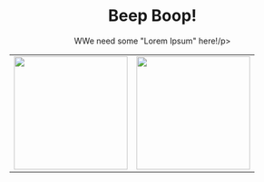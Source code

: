 <h1 align="center">Beep Boop!</h1>

<p align="center">WWe need some "Lorem Ipsum" here!/p>

<table>
 <tr>
    <td>
<img align="center" height="200px" src="https://github-readme-stats.vercel.app/api?username=mcengiz98&show_icons=true&theme=dark&hide=prs"/>
    </td>
    <td>
<img align="center" height="200px" src="https://github-readme-stats.vercel.app/api/top-langs/?username=mcengiz98&theme=dark&langs_count=100&layout=compact"/>
    </td>
 </tr>
</table>
